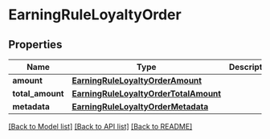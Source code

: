 # EarningRuleLoyaltyOrder


## Properties

Name | Type | Description | Notes
------------ | ------------- | ------------- | -------------
**amount** | [**EarningRuleLoyaltyOrderAmount**](EarningRuleLoyaltyOrderAmount.md) |  | [optional] 
**total_amount** | [**EarningRuleLoyaltyOrderTotalAmount**](EarningRuleLoyaltyOrderTotalAmount.md) |  | [optional] 
**metadata** | [**EarningRuleLoyaltyOrderMetadata**](EarningRuleLoyaltyOrderMetadata.md) |  | [optional] 

[[Back to Model list]](../README.md#documentation-for-models) [[Back to API list]](../README.md#documentation-for-api-endpoints) [[Back to README]](../README.md)


